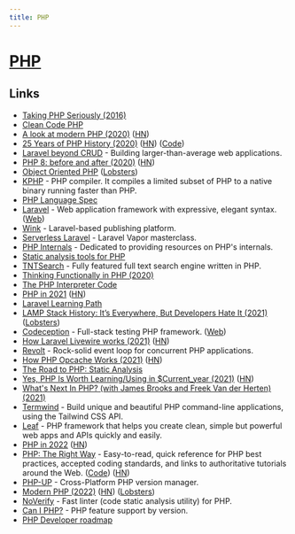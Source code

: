 ```yaml
---
title: PHP
---
```


# [PHP](https://www.php.net/)

## Links

- [Taking PHP Seriously (2016)](https://slack.engineering/taking-php-seriously-cf7a60065329)
- [Clean Code PHP](https://github.com/jupeter/clean-code-php)
- [A look at modern PHP (2020)](https://lwn.net/SubscriberLink/818973/507f4b5e09ab9870/) ([HN](https://news.ycombinator.com/item?id=23077367))
- [25 Years of PHP History (2020)](https://www.jetbrains.com/lp/php-25/) ([HN](https://news.ycombinator.com/item?id=23463944)) ([Code](https://github.com/JetBrains/php-timeline))
- [Laravel beyond CRUD](https://laravel-beyond-crud.com/) - Building larger-than-average web applications.
- [PHP 8: before and after (2020)](https://stitcher.io/blog/php-8-before-and-after) ([HN](https://news.ycombinator.com/item?id=24866190))
- [Object Oriented PHP](https://front-line-php.com/object-oriented) ([Lobsters](https://lobste.rs/s/knkdj6/object_oriented_php))
- [KPHP](https://github.com/VKCOM/kphp) - PHP compiler. It compiles a limited subset of PHP to a native binary running faster than PHP.
- [PHP Language Spec](https://github.com/php/php-langspec)
- [Laravel](https://github.com/laravel/framework) - Web application framework with expressive, elegant syntax. ([Web](https://laravel.com/))
- [Wink](https://github.com/themsaid/wink) - Laravel-based publishing platform.
- [Serverless Laravel](https://serverlesslaravelcourse.com/) - Laravel Vapor masterclass.
- [PHP Internals](https://phpinternals.net/) - Dedicated to providing resources on PHP's internals.
- [Static analysis tools for PHP](https://github.com/exakat/php-static-analysis-tools)
- [TNTSearch](https://github.com/teamtnt/tntsearch) - Fully featured full text search engine written in PHP.
- [Thinking Functionally in PHP (2020)](https://leanpub.com/thinking-functionally-in-php)
- [The PHP Interpreter Code](https://github.com/php/php-src)
- [PHP in 2021](https://stitcher.io/blog/php-in-2021) ([HN](https://news.ycombinator.com/item?id=26825468))
- [Laravel Learning Path](https://github.com/LaravelDaily/Laravel-Roadmap-Learning-Path)
- [LAMP Stack History: It’s Everywhere, But Developers Hate It (2021)](https://tedium.co/2021/09/01/lamp-stack-php-mysql-apache-history/) ([Lobsters](https://lobste.rs/s/omnbsr/lamp_stack_history_it_s_everywhere))
- [Codeception](https://github.com/codeception/codeception) - Full-stack testing PHP framework. ([Web](https://codeception.com/))
- [How Laravel Livewire works (2021)](https://calebporzio.com/how-livewire-works-a-deep-dive) ([HN](https://news.ycombinator.com/item?id=28837333))
- [Revolt](https://github.com/revoltphp/event-loop) - Rock-solid event loop for concurrent PHP applications.
- [How PHP Opcache Works (2021)](https://www.npopov.com/2021/10/13/How-opcache-works.html) ([HN](https://news.ycombinator.com/item?id=28875791))
- [The Road to PHP: Static Analysis](https://road-to-php.com/static)
- [Yes, PHP Is Worth Learning/Using in $Current_year (2021)](https://bulletproofphp.dev/yes-php-is-worth-using) ([HN](https://news.ycombinator.com/item?id=29260242))
- [What's Next In PHP? (with James Brooks and Freek Van der Herten) (2021)](https://www.youtube.com/watch?v=KnaR_IIXQH0)
- [Termwind](https://github.com/nunomaduro/termwind) - Build unique and beautiful PHP command-line applications, using the Tailwind CSS API.
- [Leaf](https://github.com/leafsphp/leaf) - PHP framework that helps you create clean, simple but powerful web apps and APIs quickly and easily.
- [PHP in 2022](https://stitcher.io/blog/php-in-2022) ([HN](https://news.ycombinator.com/item?id=29889705))
- [PHP: The Right Way](https://phptherightway.com/) - Easy-to-read, quick reference for PHP best practices, accepted coding standards, and links to authoritative tutorials around the Web. ([Code](https://github.com/codeguy/php-the-right-way)) ([HN](https://news.ycombinator.com/item?id=30219984))
- [PHP-UP](https://github.com/masan4444/phpup) - Cross-Platform PHP version manager.
- [Modern PHP (2022)](https://dnlytras.com/blog/modern-php/) ([HN](https://news.ycombinator.com/item?id=30786927)) ([Lobsters](https://lobste.rs/s/rllvqw/while_i_wasn_t_paying_attention_php_got))
- [NoVerify](https://github.com/VKCOM/noverify) - Fast linter (code static analysis utility) for PHP.
- [Can I PHP?](https://caniphp.com/) - PHP feature support by version.
- [PHP Developer roadmap](https://github.com/thecodeholic/php-developer-roadmap)

